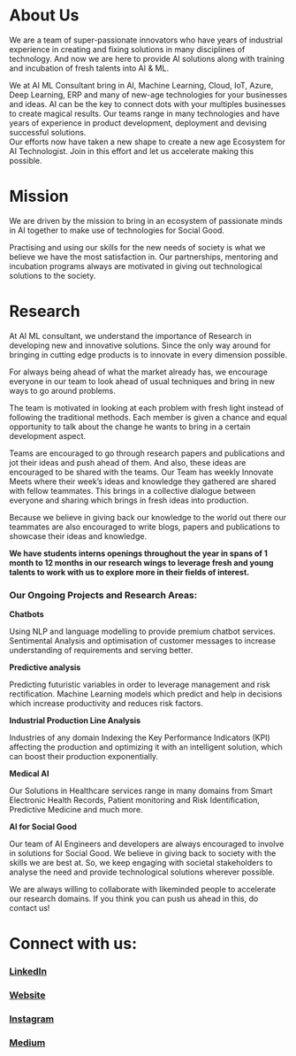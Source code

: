 # About Us
We are a team of super-passionate innovators who have years of industrial experience in creating and fixing solutions in many disciplines of technology. And now we are here to provide AI solutions along with training and incubation of fresh talents into AI & ML.

We at AI ML Consultant bring in AI, Machine Learning, Cloud, IoT, Azure, Deep Learning, ERP and many of new-age technologies for your businesses and ideas. AI can be the key to connect dots with your multiples businesses to create magical results.
Our teams range in many technologies and have years of experience in product development, deployment and devising successful solutions.  
Our efforts now have taken a new shape to create a new age Ecosystem for AI Technologist. Join in this effort and let us accelerate making this possible. 


# Mission
We are driven by the mission to bring in an ecosystem of passionate minds in AI together to make use of technologies for Social Good.  

Practising and using our skills for the new needs of society is what we believe we have the most satisfaction in. Our partnerships, mentoring and incubation programs always are motivated in giving out technological solutions to the society.

# Research
At AI ML consultant, we understand the importance of Research in developing new and innovative solutions. Since the only way around for bringing in cutting edge products is to innovate in every dimension possible.

For always being ahead of what the market already has, we encourage everyone in our team to look ahead of usual techniques and bring in new ways to go around problems.

The team is motivated in looking at each problem with fresh light instead of following the traditional methods. Each member is given a chance and equal opportunity to talk about the change he wants to bring in a certain development aspect. 

Teams are encouraged to go through research papers and publications and jot their ideas and push ahead of them. And also, these ideas are encouraged to be shared with the teams.
Our Team has weekly Innovate Meets where their week’s ideas and knowledge they gathered are shared with fellow teammates. This brings in a collective dialogue between everyone and sharing which brings in fresh ideas into production.

Because we believe in giving back our knowledge to the world out there our teammates are also encouraged to write blogs, papers and publications to showcase their ideas and knowledge. 

**We have students interns openings throughout the year in spans of 1 month to 12 months in our research wings to leverage fresh and young talents to work with us to explore more in their fields of interest.**

### **Our Ongoing Projects and Research Areas:**

**Chatbots**

Using NLP and language modelling to provide premium chatbot services. Sentimental Analysis and optimisation of customer messages to increase understanding of requirements and serving better. 

**Predictive analysis** 

Predicting futuristic variables in order to leverage management and risk rectification.
Machine Learning models which predict and help in decisions which increase productivity and reduces risk factors.

**Industrial Production Line Analysis**

Industries of any domain Indexing the Key Performance Indicators (KPI) affecting the production and optimizing it with an intelligent solution, which can boost their production exponentially.

**Medical AI**

Our Solutions in Healthcare services range in many domains from Smart Electronic Health Records, Patient monitoring and Risk Identification, Predictive Medicine and much more.

**AI for Social Good**

Our team of AI Engineers and developers are always encouraged to involve in solutions for Social Good. We believe in giving back to society with the skills we are best at. So, we keep engaging with societal stakeholders to analyse the need and provide technological solutions wherever possible. 

We are always willing to collaborate with likeminded people to accelerate our research domains.
If you think you can push us ahead in this, do contact us!

# Connect with us:
### [LinkedIn](https://www.linkedin.com/company/aiml-consultant/?)
### [Website](https://www.aimlconsultant.com/)
### [Instagram](https://https://www.instagram.com/aiml.consultant/)
### [Medium](https://medium.com/ai-ml-consultant)
